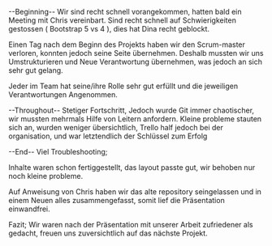 --Beginning--
Wir sind recht schnell vorangekommen, hatten bald ein Meeting mit Chris vereinbart.
Sind recht schnell auf Schwierigkeiten gestossen ( Bootstrap 5 vs 4 ), dies hat Dina recht geblockt. 

Einen Tag nach dem Beginn des Projekts haben wir den Scrum-master verloren, konnten jedoch seine Seite übernehmen. 
Deshalb mussten wir uns Umstrukturieren und Neue Verantwortung übernehmen, was jedoch an sich sehr gut gelang. 

Jeder im Team hat seine/ihre Rolle sehr gut erfüllt und die jeweiligen Verantwortungen Angenommen.



--Throughout--
Stetiger Fortschritt, Jedoch wurde Git immer chaotischer, wir mussten mehrmals Hilfe von Leitern anfordern.
Kleine probleme stauten sich an, wurden weniger übersichtlich, Trello half jedoch bei der organisation, und war letztendlich der Schlüssel zum Erfolg



--End--
Viel Troubleshooting; 

Inhalte waren schon fertiggestellt, das layout passte gut, wir behoben nur noch kleine probleme. 

Auf Anweisung von Chris haben wir das alte repository seingelassen und in einem Neuen alles zusammengefasst, somit lief die Präsentation einwandfrei.



Fazit;
Wir waren nach der Präsentation mit unserer Arbeit zufriedener als gedacht, freuen uns zuversichtlich auf das nächste Projekt. 

